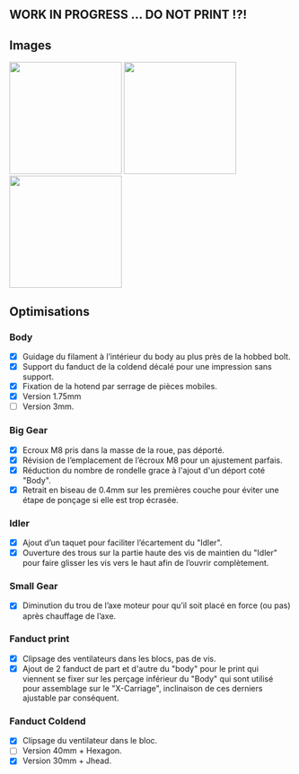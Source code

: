 ## WORK IN PROGRESS ... DO NOT PRINT !?!

## Images
<img src="http://pix.slic.it/p/qp" width="200px"/>
<img src="http://pix.slic.it/p/qq" width="200px"/>
<img src="http://pix.slic.it/p/qr" width="200px"/>

## Optimisations
### Body
- [x] Guidage du filament à l’intérieur du body au plus près de la hobbed bolt.
- [x] Support du fanduct de la coldend décalé pour une impression sans support.
- [x] Fixation de la hotend par serrage de pièces mobiles.
- [x] Version 1.75mm
- [ ] Version 3mm.

### Big Gear
- [x] Ecroux M8 pris dans la masse de la roue, pas déporté.
- [x] Révision de l’emplacement de l’écroux M8 pour un ajustement parfais.
- [x] Réduction du nombre de rondelle grace à l'ajout d'un déport coté "Body".
- [x] Retrait en biseau de 0.4mm sur les premières couche pour éviter une étape de ponçage si elle est trop écrasée.

### Idler
- [x] Ajout d’un taquet pour faciliter l’écartement du "Idler".
- [x] Ouverture des trous sur la partie haute des vis de maintien du "Idler" pour faire glisser les vis vers le haut afin de l’ouvrir complètement.

### Small Gear
- [x] Diminution du trou de l’axe moteur pour qu’il soit placé en force (ou pas) après chauffage de l’axe.

### Fanduct print
- [x] Clipsage des ventilateurs dans les blocs, pas de vis.
- [x] Ajout de 2 fanduct de part et d'autre du "body" pour le print qui viennent se fixer sur les perçage inférieur du "Body" qui sont utilisé pour assemblage sur le "X-Carriage", inclinaison de ces derniers ajustable par conséquent.

### Fanduct Coldend
- [x] Clipsage du ventilateur dans le bloc.
- [ ] Version 40mm + Hexagon.
- [x] Version 30mm + Jhead.